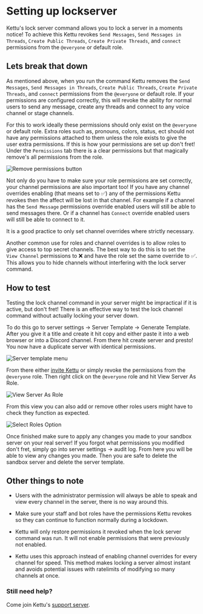 # Setting up lockserver

Kettu's lock server command allows you to lock a server in a moments notice! To achieve this Kettu revokes `Send Messages`, `Send Messages in Threads`, `Create Public Threads`, `Create Private Threads`, and `connect` permissions from the `@everyone` or default role. 

## Lets break that down

As mentioned above, when you run the command Kettu removes the `Send Messages`, `Send Messages in Threads`, `Create Public Threads`, `Create Private Threads`, and `connect` permissions from the `@everyone` or default role. If your permissions are configured correctly, this will revoke the ability for normal users to send any message, create any threads and connect to any voice channel or stage channels. 

For this to work ideally these permissions should only exist on the `@everyone` or default role. Extra roles such as, pronouns, colors, status, ect should not have any permissions attached to them unless the role exists to give the user extra permissions. If this is how your permissions are set up don't fret! Under the `Permissions` tab there is a clear permissions but that magically remove's all permissions from the role.

![Remove permissions button](https://cdn.discordapp.com/attachments/1089370527518433282/1097234190937886720/Discord_DiDsYl69rq.png)

Not only do you have to make sure your role permissions are set correctly, your channel permissions are also important too! If you have any channel overrides enabling (that means set to ✅) any of the permissions Kettu revokes then the affect will be lost in that channel. For example if a channel has the `Send Message` permissions override enabled users will still be able to send messages there. Or if a channel has `Connect` override enabled users will still be able to connect to it.

It is a good practice to only set channel overrides where strictly necessary. 

Another common use for roles and channel overrides is to allow roles to give access to top secret channels. The best way to do this is to set the `View Channel` permissions to ❌ and have the role set the same override to ✅. This allows you to hide channels without interfering with the lock server command.

## How to test

Testing the lock channel command in your server might be impractical if it is active, but don't fret! There is an effective way to test the lock channel command without actually locking your server down. 

To do this go to server settings -> Server Template -> Generate Template. After you give it a title and create it hit copy and either paste it into a web browser or into a Discord channel. From there hit create server and presto! You now have a duplicate server with identical permissions.

![Server template menu](https://cdn.discordapp.com/attachments/1089370527518433282/1097244019957964950/Discord_lW1j2bOjBa.png)

From there either [invite Kettu](https://kettu.cc/invite?ref=docs) or simply revoke the permissions from the `@everyone` role. Then right click on the `@everyone` role and hit View Server As Role.

![View Server As Role](https://cdn.discordapp.com/attachments/1089370527518433282/1097244608116838432/Discord_Ky72KnVxj5.png)

From this view you can also add or remove other roles users might have to check they function as expected.

![Select Roles Option](https://cdn.discordapp.com/attachments/1089370527518433282/1097247251627249774/Discord_r60oMNv0Ae.png)

Once finished make sure to apply any changes you made to your sandbox server on your real server! If you forgot what permissions you modified don't fret, simply go into server settings -> audit log. From here you will be able to view any changes you made. Then you are safe to delete the sandbox server and delete the server template.

## Other things to note

- Users with the administrator permission will always be able to speak and view every channel in the server, there is no way around this. 

- Make sure your staff and bot roles have the permissions Kettu revokes so they can continue to function normally during a lockdown.

- Kettu will only restore permissions it revoked when the lock server command was run. It will not enable permissions that were previously not enabled.

- Kettu uses this approach instead of enabling channel overrides for every channel for speed. This method makes locking a server almost instant and avoids potential issues with ratelimits of modifying so many channels at once.

### Still need help? 

Come join Kettu's [support server](https://discordapp.com/invite/4Bavumy).